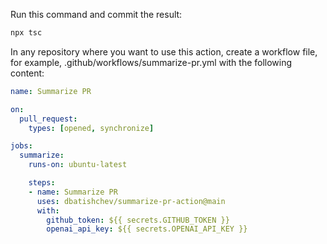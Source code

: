 Run this command and commit the result:
```bash
npx tsc
```

In any repository where you want to use this action, create a workflow file, for example, .github/workflows/summarize-pr.yml with the following content:
```yaml
name: Summarize PR

on:
  pull_request:
    types: [opened, synchronize]

jobs:
  summarize:
    runs-on: ubuntu-latest

    steps:
    - name: Summarize PR
      uses: dbatishchev/summarize-pr-action@main
      with:
        github_token: ${{ secrets.GITHUB_TOKEN }}
        openai_api_key: ${{ secrets.OPENAI_API_KEY }}
```